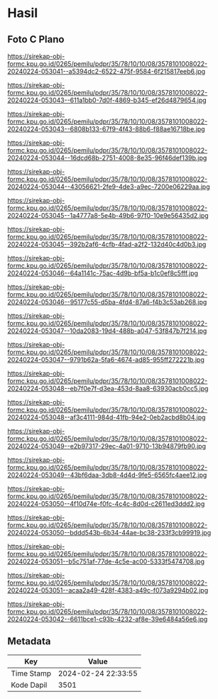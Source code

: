 # Hasil

## Foto C Plano

https://sirekap-obj-formc.kpu.go.id/0265/pemilu/pdpr/35/78/10/10/08/3578101008022-20240224-053041--a5394dc2-6522-475f-9584-6f215817eeb6.jpg

https://sirekap-obj-formc.kpu.go.id/0265/pemilu/pdpr/35/78/10/10/08/3578101008022-20240224-053043--611a1bb0-7d0f-4869-b345-ef26d4879654.jpg

https://sirekap-obj-formc.kpu.go.id/0265/pemilu/pdpr/35/78/10/10/08/3578101008022-20240224-053043--6808b133-67f9-4f43-88b6-f88ae16718be.jpg

https://sirekap-obj-formc.kpu.go.id/0265/pemilu/pdpr/35/78/10/10/08/3578101008022-20240224-053044--16dcd68b-2751-4008-8e35-96f46def139b.jpg

https://sirekap-obj-formc.kpu.go.id/0265/pemilu/pdpr/35/78/10/10/08/3578101008022-20240224-053044--43056621-2fe9-4de3-a9ec-7200e06229aa.jpg

https://sirekap-obj-formc.kpu.go.id/0265/pemilu/pdpr/35/78/10/10/08/3578101008022-20240224-053045--1a4777a8-5e4b-49b6-97f0-10e9e56435d2.jpg

https://sirekap-obj-formc.kpu.go.id/0265/pemilu/pdpr/35/78/10/10/08/3578101008022-20240224-053045--392b2af6-4cfb-4fad-a2f2-132d40c4d0b3.jpg

https://sirekap-obj-formc.kpu.go.id/0265/pemilu/pdpr/35/78/10/10/08/3578101008022-20240224-053046--64a1141c-75ac-4d9b-bf5a-b1c0ef8c5fff.jpg

https://sirekap-obj-formc.kpu.go.id/0265/pemilu/pdpr/35/78/10/10/08/3578101008022-20240224-053046--95177c55-d5ba-4fd4-87a6-f4b3c53ab268.jpg

https://sirekap-obj-formc.kpu.go.id/0265/pemilu/pdpr/35/78/10/10/08/3578101008022-20240224-053047--10da2083-19d4-488b-a047-53f847b7f214.jpg

https://sirekap-obj-formc.kpu.go.id/0265/pemilu/pdpr/35/78/10/10/08/3578101008022-20240224-053047--9791b62a-5fa6-4674-ad85-955ff272221b.jpg

https://sirekap-obj-formc.kpu.go.id/0265/pemilu/pdpr/35/78/10/10/08/3578101008022-20240224-053048--eb7f0e7f-d3ea-453d-8aa8-63930acb0cc5.jpg

https://sirekap-obj-formc.kpu.go.id/0265/pemilu/pdpr/35/78/10/10/08/3578101008022-20240224-053048--af3c4111-984d-41fb-94e2-0eb2acbd8b04.jpg

https://sirekap-obj-formc.kpu.go.id/0265/pemilu/pdpr/35/78/10/10/08/3578101008022-20240224-053049--e2b97317-29ec-4a01-9710-13b94879fb90.jpg

https://sirekap-obj-formc.kpu.go.id/0265/pemilu/pdpr/35/78/10/10/08/3578101008022-20240224-053049--43bf6daa-3db8-4d4d-9fe5-6565fc4aee12.jpg

https://sirekap-obj-formc.kpu.go.id/0265/pemilu/pdpr/35/78/10/10/08/3578101008022-20240224-053050--4f10d74e-f0fc-4c4c-8d0d-c2611ed3ddd2.jpg

https://sirekap-obj-formc.kpu.go.id/0265/pemilu/pdpr/35/78/10/10/08/3578101008022-20240224-053050--bddd543b-6b34-44ae-bc38-233f3cb99919.jpg

https://sirekap-obj-formc.kpu.go.id/0265/pemilu/pdpr/35/78/10/10/08/3578101008022-20240224-053051--b5c751af-77de-4c5e-ac00-5333f5474708.jpg

https://sirekap-obj-formc.kpu.go.id/0265/pemilu/pdpr/35/78/10/10/08/3578101008022-20240224-053051--acaa2a49-428f-4383-a49c-f073a9294b02.jpg

https://sirekap-obj-formc.kpu.go.id/0265/pemilu/pdpr/35/78/10/10/08/3578101008022-20240224-053042--6611bce1-c93b-4232-af8e-39e6484a56e6.jpg


## Metadata

| Key        | Value               |
| ---------- | ------------------- |
| Time Stamp | 2024-02-24 22:33:55 |
| Kode Dapil | 3501                |



